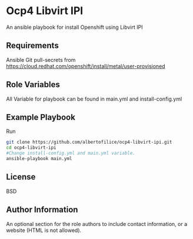 Ocp4 Libvirt IPI
=========

An ansible playbook for install Openshift using Libvirt IPI 

Requirements
------------

Ansible
Git
pull-secrets from https://cloud.redhat.com/openshift/install/metal/user-provisioned


Role Variables
--------------

All Variable for playbook can be found in main.yml and install-config.yml


Example Playbook
----------------

Run
```bash
git clone https://github.com/albertofilice/ocp4-libvirt-ipi.git
cd ocp4-libvirt-ipi
#Change install-config.yml and main.yml variable.
ansible-playbook main.yml
```
License
-------

BSD

Author Information
------------------

An optional section for the role authors to include contact information, or a website (HTML is not allowed).
